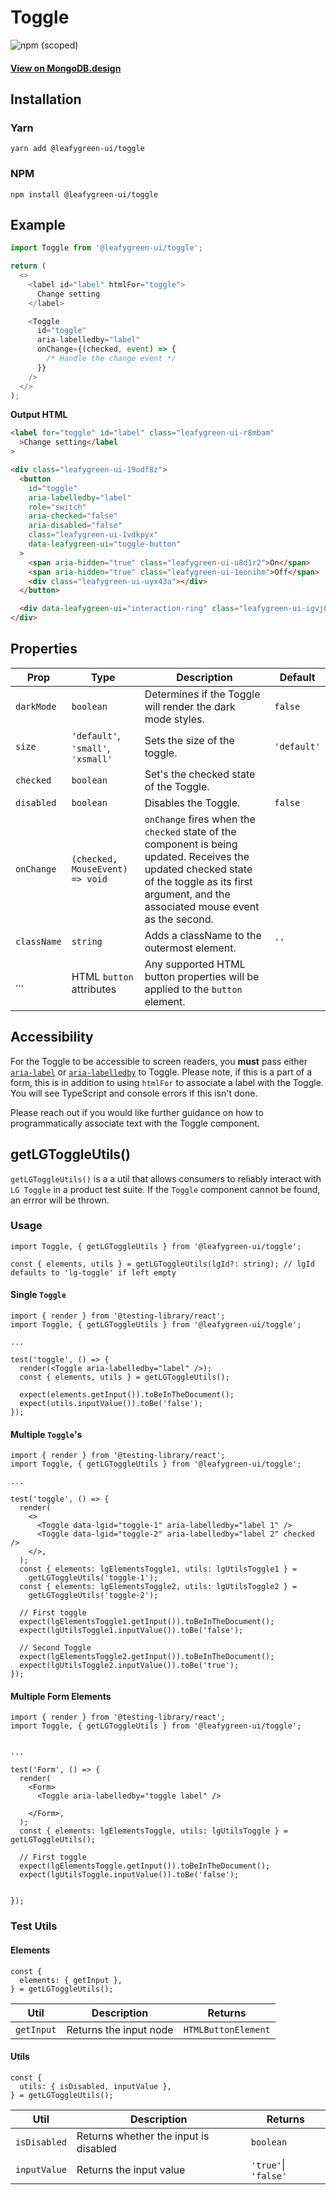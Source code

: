 # Toggle

![npm (scoped)](https://img.shields.io/npm/v/@leafygreen-ui/toggle.svg)

#### [View on MongoDB.design](https://www.mongodb.design/component/toggle/example/)

## Installation

### Yarn

```shell
yarn add @leafygreen-ui/toggle
```

### NPM

```shell
npm install @leafygreen-ui/toggle
```

## Example

```js
import Toggle from '@leafygreen-ui/toggle';

return (
  <>
    <label id="label" htmlFor="toggle">
      Change setting
    </label>

    <Toggle
      id="toggle"
      aria-labelledby="label"
      onChange={(checked, event) => {
        /* Handle the change event */
      }}
    />
  </>
);
```

**Output HTML**

```html
<label for="toggle" id="label" class="leafygreen-ui-r8mbam"
  >Change setting</label
>

<div class="leafygreen-ui-19odf8z">
  <button
    id="toggle"
    aria-labelledby="label"
    role="switch"
    aria-checked="false"
    aria-disabled="false"
    class="leafygreen-ui-1vdkpyx"
    data-leafygreen-ui="toggle-button"
  >
    <span aria-hidden="true" class="leafygreen-ui-u8d1r2">On</span>
    <span aria-hidden="true" class="leafygreen-ui-1eonihm">Off</span>
    <div class="leafygreen-ui-uyx43a"></div>
  </button>

  <div data-leafygreen-ui="interaction-ring" class="leafygreen-ui-igvj0l"></div>
</div>
```

## Properties

| Prop        | Type                               | Description                                                                                                                                                                                        | Default     |
| ----------- | ---------------------------------- | -------------------------------------------------------------------------------------------------------------------------------------------------------------------------------------------------- | ----------- |
| `darkMode`  | `boolean`                          | Determines if the Toggle will render the dark mode styles.                                                                                                                                         | `false`     |
| `size`      | `'default'`, `'small'`, `'xsmall'` | Sets the size of the toggle.                                                                                                                                                                       | `'default'` |
| `checked`   | `boolean`                          | Set's the checked state of the Toggle.                                                                                                                                                             |             |
| `disabled`  | `boolean`                          | Disables the Toggle.                                                                                                                                                                               | `false`     |
| `onChange`  | `(checked, MouseEvent) => void`    | `onChange` fires when the `checked` state of the component is being updated. Receives the updated checked state of the toggle as its first argument, and the associated mouse event as the second. |             |
| `className` | `string`                           | Adds a className to the outermost element.                                                                                                                                                         | `''`        |
| ...         | HTML `button` attributes           | Any supported HTML button properties will be applied to the `button` element.                                                                                                                      |             |

## Accessibility

For the Toggle to be accessible to screen readers, you **must** pass either [`aria-label`](https://developer.mozilla.org/en-US/docs/Web/Accessibility/ARIA/ARIA_Techniques/Using_the_aria-label_attribute) or [`aria-labelledby`](https://developer.mozilla.org/en-US/docs/Web/Accessibility/ARIA/ARIA_Techniques/Using_the_aria-labelledby_attribute) to Toggle. Please note, if this is a part of a form, this is in addition to using `htmlFor` to associate a label with the Toggle. You will see TypeScript and console errors if this isn't done.

Please reach out if you would like further guidance on how to programmatically associate text with the Toggle component.

## getLGToggleUtils()

`getLGToggleUtils()` is a a util that allows consumers to reliably interact with `LG Toggle` in a product test suite. If the `Toggle` component cannot be found, an errror will be thrown.

### Usage

```tsx
import Toggle, { getLGToggleUtils } from '@leafygreen-ui/toggle';

const { elements, utils } = getLGToggleUtils(lgId?: string); // lgId defaults to 'lg-toggle' if left empty
```

#### Single `Toggle`

```tsx
import { render } from '@testing-library/react';
import Toggle, { getLGToggleUtils } from '@leafygreen-ui/toggle';

...

test('toggle', () => {
  render(<Toggle aria-labelledby="label" />);
  const { elements, utils } = getLGToggleUtils();

  expect(elements.getInput()).toBeInTheDocument();
  expect(utils.inputValue()).toBe('false');
});
```

#### Multiple `Toggle`'s

```tsx
import { render } from '@testing-library/react';
import Toggle, { getLGToggleUtils } from '@leafygreen-ui/toggle';

...

test('toggle', () => {
  render(
    <>
      <Toggle data-lgid="toggle-1" aria-labelledby="label 1" />
      <Toggle data-lgid="toggle-2" aria-labelledby="label 2" checked />
    </>,
  );
  const { elements: lgElementsToggle1, utils: lgUtilsToggle1 } =
    getLGToggleUtils('toggle-1');
  const { elements: lgElementsToggle2, utils: lgUtilsToggle2 } =
    getLGToggleUtils('toggle-2');

  // First toggle
  expect(lgElementsToggle1.getInput()).toBeInTheDocument();
  expect(lgUtilsToggle1.inputValue()).toBe('false');

  // Second Toggle
  expect(lgElementsToggle2.getInput()).toBeInTheDocument();
  expect(lgUtilsToggle2.inputValue()).toBe('true');
});
```

#### Multiple Form Elements

```tsx
import { render } from '@testing-library/react';
import Toggle, { getLGToggleUtils } from '@leafygreen-ui/toggle';


...

test('Form', () => {
  render(
    <Form>
      <Toggle aria-labelledby="toggle label" />

    </Form>,
  );
  const { elements: lgElementsToggle, utils: lgUtilsToggle } = getLGToggleUtils();

  // First toggle
  expect(lgElementsToggle.getInput()).toBeInTheDocument();
  expect(lgUtilsToggle.inputValue()).toBe('false');


});
```

### Test Utils

#### Elements

```tsx
const {
  elements: { getInput },
} = getLGToggleUtils();
```

| Util       | Description            | Returns             |
| ---------- | ---------------------- | ------------------- |
| `getInput` | Returns the input node | `HTMLButtonElement` |

#### Utils

```tsx
const {
  utils: { isDisabled, inputValue },
} = getLGToggleUtils();
```

| Util         | Description                           | Returns              |
| ------------ | ------------------------------------- | -------------------- |
| `isDisabled` | Returns whether the input is disabled | `boolean`            |
| `inputValue` | Returns the input value               | `'true'`\| `'false'` |
